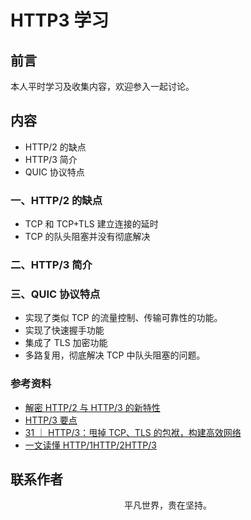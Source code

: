 # HTTP3 学习

## 前言

本人平时学习及收集内容，欢迎参入一起讨论。

## 内容

- HTTP/2 的缺点
- HTTP/3 简介
- QUIC 协议特点

### 一、HTTP/2 的缺点

- TCP 和 TCP+TLS 建立连接的延时
- TCP 的队头阻塞并没有彻底解决

### 二、HTTP/3 简介

### 三、QUIC 协议特点

- 实现了类似 TCP 的流量控制、传输可靠性的功能。
- 实现了快速握手功能
- 集成了 TLS 加密功能
- 多路复用，彻底解决 TCP 中队头阻塞的问题。

### 参考资料

- [解密 HTTP/2 与 HTTP/3 的新特性](https://mp.weixin.qq.com/s/5jR7MrWQ9v3w_E8BhNWrpA)
- [HTTP/3 要点](https://mp.weixin.qq.com/s/qBD90RdofvYDNX2sSJWgNA)
- [31 ｜ HTTP/3：甩掉 TCP、TLS 的包袱，构建高效网络](https://time.geekbang.org/column/article/150159)
- [一文读懂 HTTP/1HTTP/2HTTP/3](https://zhuanlan.zhihu.com/p/102561034)

## 联系作者

<div align="center">
    <p>
        平凡世界，贵在坚持。
    </p>
    <img :src="$withBase('/about/contact.png')" />
</div>
